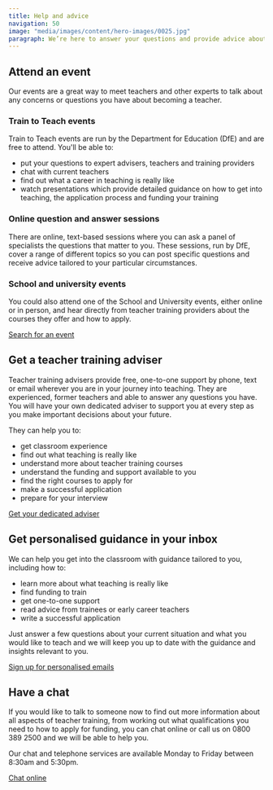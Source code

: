 ```yaml
---
title: Help and advice
navigation: 50
image: "media/images/content/hero-images/0025.jpg"
paragraph: We’re here to answer your questions and provide advice about teacher training, whether you’re just thinking about teaching or you’re ready to apply.
---
```


## Attend an event

Our events are a great way to meet teachers and other experts to talk about any concerns or questions you have about becoming a teacher.

### Train to Teach events

Train to Teach events are run by the Department for Education (DfE) and are free to attend. You'll be able to:

- put your questions to expert advisers, teachers and training providers
- chat with current teachers
- find out what a career in teaching is really like
- watch presentations which provide detailed guidance on how to get into teaching, the application process and funding your training

### Online question and answer sessions

There are online, text-based sessions where you can ask a panel of specialists the questions that matter to you. These sessions, run by DfE, cover a range of different topics so you can post specific questions and receive advice tailored to your particular circumstances.

### School and university events

You could also attend one of the School and University events, either online or in person, and hear directly from teacher training providers about the courses they offer and how to apply.

<a href="/events" class="button">Search for an event</a>

## Get a teacher training adviser

Teacher training advisers provide free, one-to-one support by phone, text or email wherever you are in your journey into teaching. They are experienced, former teachers and able to answer any questions you have. You will have your own dedicated adviser to support you at every step as you make important decisions about your future.

They can help you to:

- get classroom experience
- find out what teaching is really like
- understand more about teacher training courses
- understand the funding and support available to you
- find the right courses to apply for
- make a successful application
- prepare for your interview

<a href="https://adviser-getintoteaching.education.gov.uk/" class="button">Get your dedicated adviser</a>

## Get personalised guidance in your inbox

We can help you get into the classroom with guidance tailored to you, including how to:

- learn more about what teaching is really like
- find funding to train
- get one-to-one support
- read advice from trainees or early career teachers
- write a successful application

Just answer a few questions about your current situation and what you would like to teach and we will keep you up to date with the guidance and insights relevant to you.

<a href="/mailinglist/signup/name" class="button">Sign up for personalised emails</a>

## Have a chat

If you would like to talk to someone now to find out more information about all aspects of teacher training, from working out what qualifications you need to how to apply for funding, you can chat online or call us on 0800 389 2500 and we will be able to help you.

Our chat and telephone services are available Monday to Friday between 8:30am and 5:30pm.

<a href="#" class="button">Chat online</a>
